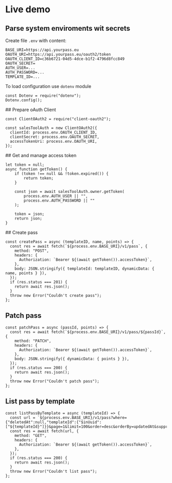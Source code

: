# Live demo

## Parse system enviroments wit secrets

Create file `.env` with content:

```(bash)
BASE_URI=https://api.yourpass.eu
OAUTH_URI=https://api.yourpass.eu/oauth2/token
OAUTH_CLIENT_ID=c36b6721-04d5-4dce-b1f2-4796d8fcc849
OAUTH_SECRET=
AUTH_USER=...
AUTH_PASSWORD=...
TEMPLATE_ID=...
```

To load configuration use `dotenv` module

```(javascript)
const Dotenv = require("dotenv");
Dotenv.config();
```

## Prepare oAuth Client

```(javascript)
const ClientOAuth2 = require("client-oauth2");

const salesToolAuth = new ClientOAuth2({
  clientId: process.env.OAUTH_CLIENT_ID,
  clientSecret: process.env.OAUTH_SECRET,
  accessTokenUri: process.env.OAUTH_URI,
});
```

## Get and manage access token

```(javascript)
let token = null;
async function getToken() {
    if (token !== null && !token.expired()) {
        return token;
    }

    const json = await salesToolAuth.owner.getToken(
        process.env.AUTH_USER || "",
        process.env.AUTH_PASSWORD || ""
    );

    token = json;
    return json;
}
```

## Create pass

```(javascript)
const createPass = async (templateID, name, points) => {
  const res = await fetch(`${process.env.BASE_URI}/v1/pass`, {
    method: "POST",
    headers: {
      Authorization: `Bearer ${(await getToken()).accessToken}`,
    },
    body: JSON.stringify({ templateId: templateID, dynamicData: { name, points } }),
  });
  if (res.status === 201) {
    return await res.json();
  }
  throw new Error("Couldn't create pass");
};
```

## Patch pass

```(javascript)
const patchPass = async (passId, points) => {
  const res = await fetch(`${process.env.BASE_URI}/v1/pass/${passId}`, {
    method: "PATCH",
    headers: {
      Authorization: `Bearer ${(await getToken()).accessToken}`,
    },
    body: JSON.stringify({ dynamicData: { points } }),
  });
  if (res.status === 200) {
    return await res.json();
  }
  throw new Error("Couldn't patch pass");
};
```

## List pass by template

```(javascript)
const listPassByTemplate = async (templateId) => {
  const url = `${process.env.BASE_URI}/v1/pass?where={"deletedAt":null,"templateId":{"$inUuid":["${templateId}"]}}&page=1&limit=100&order=desc&orderBy=updatedAt&suppressCount`;
  const res = await fetch(url, {
    method: "GET",
    headers: {
      Authorization: `Bearer ${(await getToken()).accessToken}`,
    },
  });
  if (res.status === 200) {
    return await res.json();
  }
  throw new Error("Couldn't list pass");
};
```
